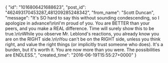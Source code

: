  {
   "id": "1016806421688623",
   "post_id": "462493170453287_481209285248342",
   "from_name": "Scott Duncan",
   "message": "It's SO hard to say this without sounding condescending, so I apologize in advance!\n\nI'm proud of you. You are BETTER than your peers, and you make a REAL difference. Time will surely show this to be true.\n\nWhile you observe Mr.  Leblond's reactions, you already know you are on the RIGHT side.\n\nYou can't be on the RIGHT side, unless you think right, and value the right things (or implicitly trust someone who does). It's a burden, but it's worth it. You are now more than you were. The possibilities are ENDLESS.",
   "created_time": "2016-06-19T15:55:27+0000"
 }
